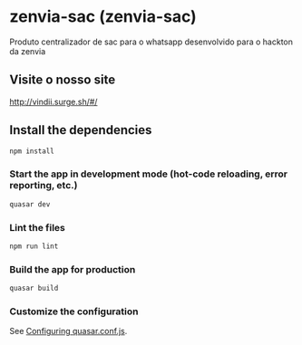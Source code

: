 # zenvia-sac (zenvia-sac)

Produto centralizador de sac para o whatsapp desenvolvido para o hackton da zenvia

## Visite o nosso site
http://vindii.surge.sh/#/

## Install the dependencies
```bash
npm install
```

### Start the app in development mode (hot-code reloading, error reporting, etc.)
```bash
quasar dev
```

### Lint the files
```bash
npm run lint
```

### Build the app for production
```bash
quasar build
```

### Customize the configuration
See [Configuring quasar.conf.js](https://quasar.dev/quasar-cli/quasar-conf-js).
